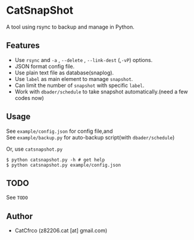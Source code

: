 # CatSnapShot 
A tool using rsync to backup and manage in Python.

## Features
* Use `rsync` and  `-a` , `--delete` , `--link-dest` (,`-vP`) options.
* JSON format config file.
* Use plain text file as database(snaplog).
* Use `label` as main element to manage `snapshot`.
* Can limit the number of `snapshot` with specific `label`.
* Work with `dbader/schedule` to take snapshot automatically.(need a few codes now)

## Usage
See `example/config.json` for config file,and  
See `example/backup.py` for auto-backup script(with `dbader/schedule`)

Or, use `catsnapshot.py`

    $ python catsnapshot.py -h # get help
    $ python catsnapshot.py example/config.json


## TODO
See `TODO`

## Author
* CatCfrco (z82206.cat [at] gmail.com)
